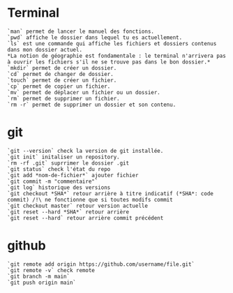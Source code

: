 
# Terminal
    `man` permet de lancer le manuel des fonctions.
    `pwd` affiche le dossier dans lequel tu es actuellement.
    `ls` est une commande qui affiche les fichiers et dossiers contenus dans mon dossier actuel.
    *La notion de géographie est fondamentale : le terminal n'arrivera pas à ouvrir les fichiers s'il ne se trouve pas dans le bon dossier.*
    `mkdir` permet de créer un dossier.
    `cd` permet de changer de dossier.
    `touch` permet de créer un fichier.
    `cp` permet de copier un fichier.
    `mv` permet de déplacer un fichier ou un dossier.
    `rm` permet de supprimer un fichier.
    `rm -r` permet de supprimer un dossier et son contenu.

# git
    `git --version` check la version de git installée.
    `git init` initaliser un repository.
    `rm -rf .git` suprrimer le dossier .git
    `git status` check l'état du repo
    `git add *nom-de-fichier*` ajouter fichier
    `git commit -m "commentaire"`
    `git log` historique des versions
    `git checkout *SHA*` retour arrière à titre indicatif (*SHA*: code commit) /!\ ne fonctionne que si toutes modifs commit
    `git checkout master` retour version actuelle
    `git reset --hard *SHA*` retour arrière 
    `git reset --hard` retour arrière commit précédent

# github
    `git remote add origin https://github.com/username/file.git`
    `git remote -v` check remote
    `git branch -m main`
    `git push origin main` 